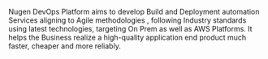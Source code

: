Nugen DevOps Platform aims to develop Build and Deployment automation Services aligning to Agile methodologies , following Industry standards using latest technologies, targeting On Prem as well as AWS Platforms. It helps the Business realize a high-quality application end product much faster, cheaper and more reliably. 
